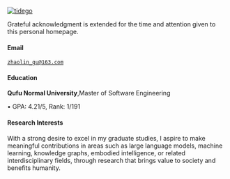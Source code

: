 [![tidego](https://img.shields.io/badge/XX-github-blue?logo=github)](https://github.com/tidego)

Grateful acknowledgment is extended for the time and attention given to this personal homepage.

#### Email  

<code>zhaolin_gu@163.com</code>  

#### Education  

**Qufu Normal University**,Master of Software Engineering

• GPA: 4.21/5, Rank: 1/191


#### Research Interests  

With a strong desire to excel in my graduate studies, I aspire to make meaningful contributions in areas such as large language models, machine learning, knowledge graphs, embodied intelligence, or related interdisciplinary fields, through research that brings value to society and benefits humanity.


